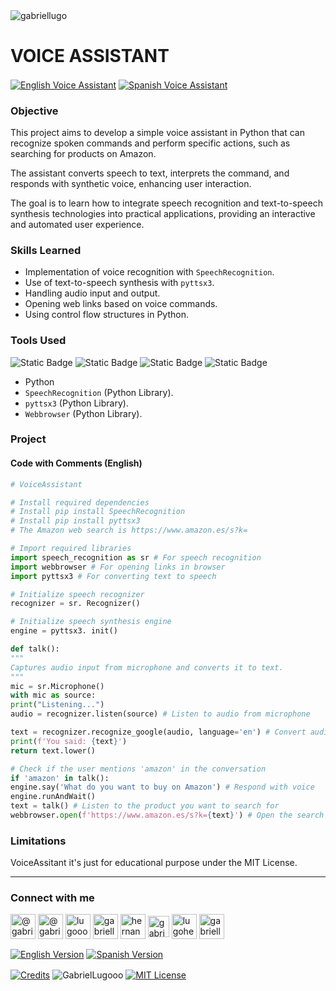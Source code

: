 <img align="center" src="https://i.imgur.com/ZgHWFhw.png" alt="gabriellugo" />

# VOICE ASSISTANT

<a href="https://github.com/GabrielLugooo/Voice-Assistant" target="_blank" rel="noreferrer noopener"> <img align="center" src="https://img.shields.io/badge/English%20Voice%20Assistant-000000" alt="English Voice Assistant" /></a>
<a href="https://github.com/GabrielLugooo/Voice-Assistant/blob/main/README%20Spanish.md" target="_blank" rel="noreferrer noopener"> <img align="center" src="https://img.shields.io/badge/Spanish%20Voice%20Assistant-green" alt="Spanish Voice Assistant" /></a>

### Objective

This project aims to develop a simple voice assistant in Python that can recognize spoken commands and perform specific actions, such as searching for products on Amazon.

The assistant converts speech to text, interprets the command, and responds with synthetic voice, enhancing user interaction.

The goal is to learn how to integrate speech recognition and text-to-speech synthesis technologies into practical applications, providing an interactive and automated user experience.

### Skills Learned

- Implementation of voice recognition with `SpeechRecognition`.
- Use of text-to-speech synthesis with `pyttsx3`.
- Handling audio input and output.
- Opening web links based on voice commands.
- Using control flow structures in Python.

### Tools Used

![Static Badge](https://img.shields.io/badge/Python-000000?logo=python&logoSize=auto)
![Static Badge](https://img.shields.io/badge/Speech%20Recognition-000000?logo=googletranslate&logoSize=auto)
![Static Badge](https://img.shields.io/badge/Pyttsx3-000000?logo=pyttsx3&logoSize=auto)
![Static Badge](https://img.shields.io/badge/Webbrowser-000000?logo=webbrowser&logoSize=auto)

- Python
- `SpeechRecognition` (Python Library).
- `pyttsx3` (Python Library).
- `Webbrowser` (Python Library).

### Project

#### Code with Comments (English)

```python
# VoiceAssistant

# Install required dependencies
# Install pip install SpeechRecognition
# Install pip install pyttsx3
# The Amazon web search is https://www.amazon.es/s?k=

# Import required libraries
import speech_recognition as sr # For speech recognition
import webbrowser # For opening links in browser
import pyttsx3 # For converting text to speech

# Initialize speech recognizer
recognizer = sr. Recognizer()

# Initialize speech synthesis engine
engine = pyttsx3. init()

def talk():
"""
Captures audio input from microphone and converts it to text.
"""
mic = sr.Microphone()
with mic as source:
print("Listening...")
audio = recognizer.listen(source) # Listen to audio from microphone

text = recognizer.recognize_google(audio, language='en') # Convert audio to text
print(f'You said: {text}')
return text.lower()

# Check if the user mentions 'amazon' in the conversation
if 'amazon' in talk():
engine.say('What do you want to buy on Amazon') # Respond with voice
engine.runAndWait()
text = talk() # Listen to the product you want to search for
webbrowser.open(f'https://www.amazon.es/s?k={text}') # Open the search on Amazon
```

### Limitations

VoiceAssitant it's just for educational purpose under the MIT License.

---

<h3 align="left">Connect with me</h3>

<p align="left">
<a href="https://www.youtube.com/@gabriellugooo" target="_blank" rel="noreferrer noopener"> <img align="center" src="https://img.icons8.com/?size=50&id=55200&format=png" alt="@gabriellugooo" height="40" width="40" /></a>
<a href="http://www.tiktok.com/@gabriellugooo" target="_blank" rel="noreferrer noopener"> <img align="center" src="https://img.icons8.com/?size=50&id=118638&format=png" alt="@gabriellugooo" height="40" width="40" /></a>
<a href="https://instagram.com/lugooogabriel" target="_blank" rel="noreferrer noopener"> <img align="center" src="https://img.icons8.com/?size=50&id=32309&format=png" alt="lugooogabriel" height="40" width="40" /></a>
<a href="https://twitter.com/gabriellugo__" target="_blank" rel="noreferrer noopener"> <img align="center" src="https://img.icons8.com/?size=50&id=phOKFKYpe00C&format=png" alt="gabriellugo__" height="40" width="40" /></a>
<a href="https://www.linkedin.com/in/hernando-gabriel-lugo" target="_blank" rel="noreferrer noopener"> <img align="center" src="https://img.icons8.com/?size=50&id=8808&format=png" alt="hernando-gabriel-lugo" height="40" width="40" /></a>
<a href="https://github.com/GabrielLugooo" target="_blank" rel="noreferrer noopener"> <img align="center" src="https://img.icons8.com/?size=80&id=AngkmzgE6d3E&format=png" alt="gabriellugooo" height="34" width="34" /></a>
<a href="mailto:lugohernandogabriel@gmail.com"> <img align="center" src="https://img.icons8.com/?size=50&id=38036&format=png" alt="lugohernandogabriel@gmail.com" height="40" width="40" /></a>
<a href="https://linktr.ee/gabriellugooo" target="_blank" rel="noreferrer noopener"> <img align="center" src="https://simpleicons.org/icons/linktree.svg" alt="gabriellugooo" height="40" width="40" /></a>
</p>

<p align="left">
<a href="https://github.com/GabrielLugooo/GabrielLugooo/blob/main/README.md" target="_blank" rel="noreferrer noopener"> <img align="center" src="https://img.shields.io/badge/English%20Version-000000" alt="English Version" /></a>
<a href="https://github.com/GabrielLugooo/GabrielLugooo/blob/main/Readme%20Spanish.md" target="_blank" rel="noreferrer noopener"> <img align="center" src="https://img.shields.io/badge/Spanish%20Version-Green" alt="Spanish Version" /></a>
</p>

<a href="https://linktr.ee/gabriellugooo" target="_blank" rel="noreferrer noopener"> <img align="center" src="https://img.shields.io/badge/Credits-Gabriel%20Lugo-green" alt="Credits" /></a>
<img align="center" src="https://komarev.com/ghpvc/?username=GabrielLugoo&label=Profile%20views&color=green&base=2000" alt="GabrielLugooo" />
<a href="" target="_blank" rel="noreferrer noopener"> <img align="center" src="https://img.shields.io/badge/License-MIT-green" alt="MIT License" /></a>
